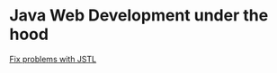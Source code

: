 # Java Web Development under the hood

[Fix problems with JSTL](https://stackoverflow.com/a/76131361/19069231)